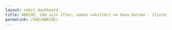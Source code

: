 ```yaml
---
layout: vakit_dashboard
title: ABECHE, CAD için iftar, namaz vakitleri ve hava durumu - ilçe/eyalet seç
permalink: /CAD/ABECHE/
---
```


<script type="text/javascript">
  var GLOBAL_COUNTRY = 'CAD';
  var GLOBAL_CITY = 'ABECHE';
  var GLOBAL_STATE = '';
  var lat = 72;
  var lon = 21;
</script>
